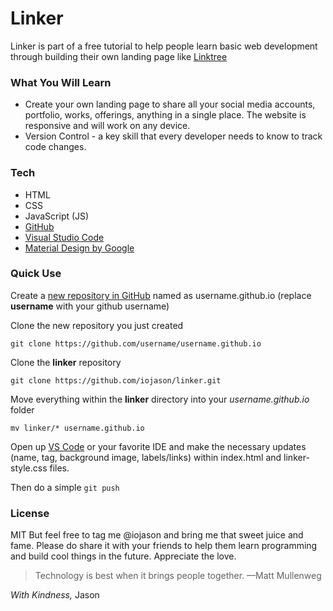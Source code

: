 # Linker
Linker is part of a free tutorial to help people learn basic web development through building their own landing page like [Linktree] 

### What You Will Learn
- Create your own landing page to share all your social media accounts, portfolio, works, offerings, anything in a single place. The website is responsive and will work on any device. 
- Version Control - a key skill that every developer needs to know to track code changes.

### Tech
- HTML 
- CSS
- JavaScript (JS)
- [GitHub]
- [Visual Studio Code] 
- [Material Design by Google]


### Quick Use
Create a [new repository in GitHub] named as username.github.io (replace **username** with your github username)

Clone the new repository you just created
```
git clone https://github.com/username/username.github.io
```

Clone the **linker** repository
```
git clone https://github.com/iojason/linker.git
```

Move everything within the **linker** directory into your *username.github.io* folder
```
mv linker/* username.github.io
```

Open up [VS Code] or your favorite IDE and make the necessary updates (name, tag, background image, labels/links) within index.html and linker-style.css files.

Then do a simple `git push`

### License

MIT
But feel free to tag me @iojason and bring me that sweet juice and fame. Please do share it with your friends to help them learn programming and build cool things in the future. Appreciate the love.

> Technology is best when it brings people together.
> —Matt Mullenweg

*With Kindness,*
Jason


[LinkTree]: <https://linktr.ee/>
[Material Design by Google]: <https://m2.material.io/>
[Visual Studio Code]: <https://https://code.visualstudio.com//>
[VS Code]: <https://https://code.visualstudio.com//>
[GitHub]: <https://github.com/>
[new repository in GitHub]: <https://github.com/new/>
